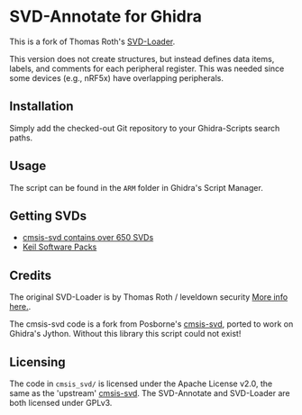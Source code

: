 # SVD-Annotate for Ghidra

This is a fork of Thomas Roth's [SVD-Loader](https://leveldown.de/blog/svd-loader/).

This version does not create structures, but instead defines data items, labels, and comments for each peripheral register.
This was needed since some devices (e.g., nRF5x) have overlapping peripherals.

## Installation

Simply add the checked-out Git repository to your Ghidra-Scripts search paths.

## Usage

The script can be found in the `ARM` folder in Ghidra's Script Manager.

## Getting SVDs

- [cmsis-svd contains over 650 SVDs](https://github.com/posborne/cmsis-svd/)
- [Keil Software Packs](https://www.keil.com/pack)

## Credits

The original SVD-Loader is by Thomas Roth / leveldown security [More info here.](https://leveldown.de/blog/svd-loader/).

The cmsis-svd code is a fork from Posborne's [cmsis-svd](https://github.com/posborne/cmsis-svd/), ported to work on Ghidra's Jython. Without this library this script could not exist!

## Licensing

The code in `cmsis_svd/` is licensed under the Apache License v2.0, the same as the 'upstream' [cmsis-svd](https://github.com/posborne/cmsis-svd/). The SVD-Annotate and SVD-Loader are both licensed under GPLv3.
